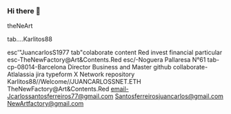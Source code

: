 ### Hi there 👋
theNeArt
<!--
**Karlitos88/Karlitos88** is a ✨ _special_ ✨ repository because its `README.md` (this file) appears on your GitHub profile.

Here are some ideas to get you started:

- 🔭 I’m currently working on ...
- 🌱 I’m currently learning ...
- 👯 I’m looking to collaborate on ...
- 🤔 I’m looking for help with ...
- 💬 Ask me about ...
- 📫 How to reach me: ...
- 😄 Pronouns: ...
- ⚡ Fun fact: ...
-->tab....Karlitos88 
esc'"JuancarlosS1977 
tab"colaborate content Red
invest financial particular
esc-TheNewFactory@Art&Contents.Red 
esc/-Noguera Pallaresa N°61
tab-cp-08014-Barcelona
Director Business and Master github
collaborate-Atlalassia
jira typeform X 
Network
repository Karlitos88//Welcome//JUANCARLOSSNET.ETH 
TheNewFactory@Art&Contents.Red 
email-Jcarlossantosferreiros77@gmail.com 
      Santosferreirosjuancarlos@gmail.com 
      NewArtfactory@gmail.com 
